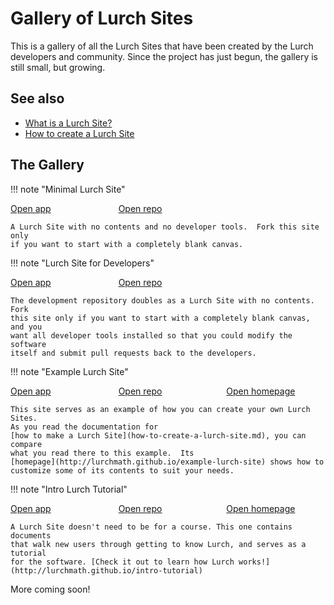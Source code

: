 
# Gallery of Lurch Sites

This is a gallery of all the Lurch Sites that have been created by the Lurch
developers and community.  Since the project has just begun, the gallery is
still small, but growing.

## See also

 * [What is a Lurch Site?](what-is-a-lurch-site.md)
 * [How to create a Lurch Site](how-to-create-a-lurch-site.md)

## The Gallery

!!! note "Minimal Lurch Site"
    <div style="column-count: 3"><div>
        [<i class="fa-solid fa-check"></i> Open app](http://lurchmath.github.io/lurchmath/minimal-lurch-site/app/)
    </div><div>
        [<i class="fa-brands fa-github"></i> Open repo](http://github.com/lurchmath/minimal-lurch-site/)
    <!--
    </div></div>
        [<i class="fa-solid fa-globe"></i> Open homepage](http://lurchmath.github.io/lurch)
    -->
    </div></div>

    A Lurch Site with no contents and no developer tools.  Fork this site only
    if you want to start with a completely blank canvas.

!!! note "Lurch Site for Developers"
    <div style="column-count: 3"><div>
        [<i class="fa-solid fa-check"></i> Open app](http://lurchmath.github.io/lurchmath/lurch/app/)
    </div><div>
        [<i class="fa-brands fa-github"></i> Open repo](http://github.com/lurchmath/lurch/)
    <!--
    </div></div>
        [<i class="fa-solid fa-globe"></i> Open homepage](http://lurchmath.github.io/lurch)
    -->
    </div></div>

    The development repository doubles as a Lurch Site with no contents.  Fork
    this site only if you want to start with a completely blank canvas, and you
    want all developer tools installed so that you could modify the software
    itself and submit pull requests back to the developers.

!!! note "Example Lurch Site"
    <div style="column-count: 3"><div>
        [<i class="fa-solid fa-check"></i> Open app](http://lurchmath.github.io/example-lurch-site/app)
    </div><div>
        [<i class="fa-brands fa-github"></i> Open repo](http://github.com/lurchmath/example-lurch-site)
    </div><div>
        [<i class="fa-solid fa-globe"></i> Open homepage](http://lurchmath.github.io/example-lurch-site)
    </div></div>

    This site serves as an example of how you can create your own Lurch Sites.
    As you read the documentation for
    [how to make a Lurch Site](how-to-create-a-lurch-site.md), you can compare
    what you read there to this example.  Its
    [homepage](http://lurchmath.github.io/example-lurch-site) shows how to
    customize some of its contents to suit your needs.

!!! note "Intro Lurch Tutorial"
    <div style="column-count: 3"><div>
        [<i class="fa-solid fa-check"></i> Open app](http://lurchmath.github.io/intro-tutorial/app)
    </div><div>
        [<i class="fa-brands fa-github"></i> Open repo](http://github.com/lurchmath/intro-tutorial)
    </div><div>
        [<i class="fa-solid fa-globe"></i> Open homepage](http://lurchmath.github.io/intro-tutorial)
    </div></div>

    A Lurch Site doesn't need to be for a course. This one contains documents
    that walk new users through getting to know Lurch, and serves as a tutorial
    for the software. [Check it out to learn how Lurch works!](http://lurchmath.github.io/intro-tutorial)

More coming soon!
